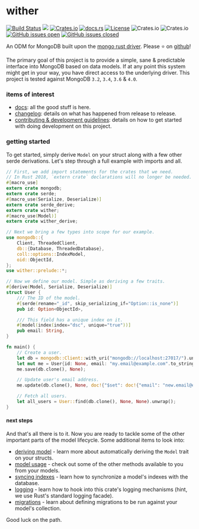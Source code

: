 wither
======
[![Build Status](https://travis-ci.org/thedodd/wither.svg?branch=master)](https://travis-ci.org/thedodd/wither)
[![](https://img.shields.io/badge/tested%20on-mongodb%203.2%2B-brightgreen.svg)](#)
[![Crates.io](https://img.shields.io/crates/v/wither.svg)](https://crates.io/crates/wither)
[![docs.rs](https://docs.rs/wither/badge.svg)](https://docs.rs/wither)
[![License](https://img.shields.io/badge/license-Apache%202.0-blue.svg)](LICENSE)
![Crates.io](https://img.shields.io/crates/d/wither.svg)
![Crates.io](https://img.shields.io/crates/dv/wither.svg)
[![GitHub issues open](https://img.shields.io/github/issues-raw/thedodd/wither.svg)]()
[![GitHub issues closed](https://img.shields.io/github/issues-closed-raw/thedodd/wither.svg)]()

An ODM for MongoDB built upon the [mongo rust driver](https://github.com/mongodb-labs/mongo-rust-driver-prototype). Please ⭐ on [github](https://github.com/thedodd/wither)!

The primary goal of this project is to provide a simple, sane & predictable interface into MongoDB based on data models. If at any point this system might get in your way, you have direct access to the underlying driver. This project is tested against MongoDB `3.2`, `3.4`, `3.6` & `4.0`.

### items of interest
- [docs](https://docs.rs/wither): all the good stuff is here.
- [changelog](https://github.com/thedodd/wither/blob/master/CHANGELOG.md): details on what has happened from release to release.
- [contributing & development guidelines](https://github.com/thedodd/wither/blob/master/CONTRIBUTING.md): details on how to get started with doing development on this project.

### getting started
To get started, simply derive `Model` on your struct along with a few other serde derivations. Let's step through a full example with imports and all.

```rust ,no_run
// First, we add import statements for the crates that we need.
// In Rust 2018, `extern crate` declarations will no longer be needed.
#[macro_use]
extern crate mongodb;
extern crate serde;
#[macro_use(Serialize, Deserialize)]
extern crate serde_derive;
extern crate wither;
#[macro_use(Model)]
extern crate wither_derive;

// Next we bring a few types into scope for our example.
use mongodb::{
    Client, ThreadedClient,
    db::{Database, ThreadedDatabase},
    coll::options::IndexModel,
    oid::ObjectId,
};
use wither::prelude::*;

// Now we define our model. Simple as deriving a few traits.
#[derive(Model, Serialize, Deserialize)]
struct User {
    /// The ID of the model.
    #[serde(rename="_id", skip_serializing_if="Option::is_none")]
    pub id: Option<ObjectId>,

    /// This field has a unique index on it.
    #[model(index(index="dsc", unique="true"))]
    pub email: String,
}

fn main() {
    // Create a user.
    let db = mongodb::Client::with_uri("mongodb://localhost:27017/").unwrap().db("mydb");
    let mut me = User{id: None, email: "my.email@example.com".to_string()};
    me.save(db.clone(), None);

    // Update user's email address.
    me.update(db.clone(), None, doc!{"$set": doc!{"email": "new.email@example.com"}}, None).unwrap();

    // Fetch all users.
    let all_users = User::find(db.clone(), None, None).unwrap();
}
```

#### next steps
And that's all there is to it. Now you are ready to tackle some of the other important parts of the model lifecycle. Some additional items to look into:

- [deriving model](https://docs.rs/wither/latest/wither/model/trait.Model.html) - learn more about automatically deriving the `Model` trait on your structs.
- [model usage](https://docs.rs/wither/latest/wither/model/trait.Model.html#provided-methods) - check out some of the other methods available to you from your models.
- [syncing indexes](https://docs.rs/wither/latest/wither/model/trait.Model.html#sync) - learn how to synchronize a model's indexes with the database.
- [logging](https://docs.rs/wither/latest/wither/model/trait.Model.html#logging) - learn how to hook into this crate's logging mechanisms (hint, we use Rust's standard logging facade).
- [migrations](https://docs.rs/wither/latest/wither/migration/index.html) - learn about defining migrations to be run against your model's collection.

Good luck on the path.
